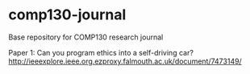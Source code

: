 # comp130-journal
Base repository for COMP130 research journal

Paper 1: Can you program ethics into a self-driving car? http://ieeexplore.ieee.org.ezproxy.falmouth.ac.uk/document/7473149/
